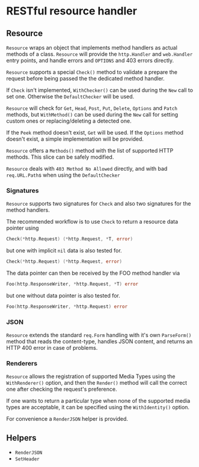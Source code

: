 # RESTful resource handler

## Resource

`Resource` wraps an object that implements method handlers as actual methods of a class.
`Resource` will provide the `http.Handler` and `web.Handler` entry points, and handle
errors and `OPTIONS` and 403 errors directly.

`Resource` supports a special `Check()` method to validate a prepare the request
before being passed the the dedicated method handler.

If `Check` isn't implemented, `WithChecker()` can be used during the `New` call to
set one. Otherwise the `DefaultChecker` will be used.

`Resource` will check for `Get`, `Head`, `Post`, `Put`, `Delete`, `Options` and
`Patch` methods, but `WithMethod()` can be used during the `New` call for setting
custom ones or replacing/deleting a detected one.

If the `Peek` method doesn't exist, `Get` will be used.
If the `Options` method doesn't exist, a simple implementation will be provided.

`Resource` offers a `Methods()` method with the list of supported HTTP methods. This slice can be safely modified.

`Resource` deals with `403 Method No Allowed` directly, and with bad `req.URL.Path`s
when using the `DefaultChecker`

### Signatures

`Resource` supports two signatures for `Check` and also two signatures for the method handlers.

The recommended workflow is to use `Check` to return a resource data pointer using
```go
Check(*http.Request) (*http.Request, *T, error)
```
but one with implicit `nil` data is also tested for.
```go
Check(*http.Request) (*http.Request, error)
```

The data pointer can then be received by the FOO method handler via
```go
Foo(http.ResponseWriter, *http.Request, *T) error
```

but one without data pointer is also tested for.
```go
Foo(http.ResponseWriter, *http.Request) error
```

### JSON

`Resource` extends the standard `req.Form` handling with it's own `ParseForm()` method that reads
the content-type, handles JSON content, and returns an HTTP 400 error in case of problems.

### Renderers

`Resource` allows the registration of supported Media Types using the `WithRenderer()` option,
and then the `Render()` method will call the correct one after checking the request's preference.

If one wants to return a particular type when none of the supported media types are acceptable,
it can be specified using the `WithIdentity()` option.

For convenience a `RenderJSON` helper is provided.

## Helpers

* `RenderJSON`
* `SetHeader`
